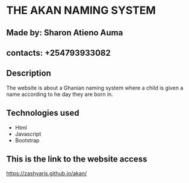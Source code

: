 # THE AKAN NAMING SYSTEM
## Made by: Sharon Atieno Auma
## contacts: +254793933082
## Description
 The website is about a Ghanian naming system where a child is given a name  according to he day they are born in.
 ## Technologies used
 * Html
 * Javascript
 * Bootstrap
## This is the link to the website access
 https://zashyaris.github.io/akan/ 
 